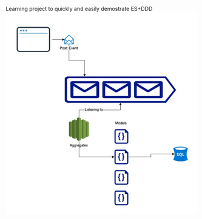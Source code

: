Learning project to quickly and easily demostrate ES+DDD
![Architecture diagram](https://github.com/mkcoder/learning-project/blob/master/how%20to.jpg?raw=true)
